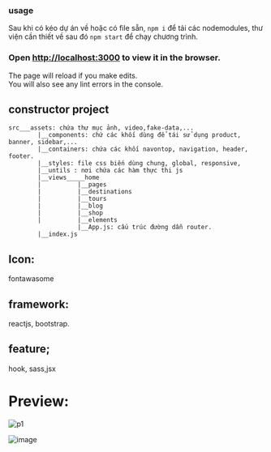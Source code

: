 ### usage
Sau khi có kéo dự án về hoặc có file sẵn,
`npm i` để tải các nodemodules, thư viện cần thiết về sau đó `npm start` để chạy chương trình.

### Open [http://localhost:3000](http://localhost:3000) to view it in the browser.

The page will reload if you make edits.\
You will also see any lint errors in the console.


## constructor project 
  	src___assets: chứa thư mục ảnh, video,fake-data,...
            |__components: chứ các khối dùng để tái sử dụng product, banner, sidebar,...
            |__containers: chứa các khối navontop, navigation, header, footer.
            |__styles: file css biến dùng chung, global, responsive,
            |__untils : nơi chứa các hàm thực thi js
            |__views_____home
            |          |__pages
            |          |__destinations
            |          |__tours
            |          |__blog
            |          |__shop
            |          |__elements
                       |__App.js: cấu trúc đường dẫn router.
            |__index.js

			
## Icon: 
fontawasome
## framework: 
reactjs, bootstrap.
## feature;
hook, sass,jsx

# Preview: 

![p1](https://user-images.githubusercontent.com/66461092/155833289-5e5a3582-7c6e-425a-a7ee-429b42a9abd4.png)

![image](https://user-images.githubusercontent.com/66461092/155833278-422af90a-c80a-4c1a-8424-f0a0cf1b5235.png)

